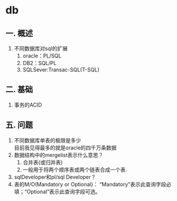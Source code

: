 # db
## 一. 概述
1. 不同数据库对sql的扩展
    1. oracle：PL/SQL
    2. DB2：SQL/PL
    3. SQLSever:Transac-SQL(T-SQL)
## 二. 基础
1. 事务的ACID

## 五. 问题
1. 不同数据库单表的极限是多少  
    目前我见得最多的就是oracle的四千万条数据
2. 数据结构中的mergelist表示什么意思？
    1. 合并表(或归并表)
    2. 一般用于将两个顺序表或两个链表合成一个表.
3. sqlDeveloper和pl/sql Developer？
4. 表的M/O(Mandatory or Optional)： “Mandatory”表示此查询字段必填；“Optional”表示此查询字段可选。